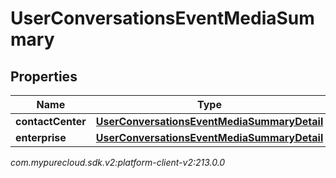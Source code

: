# UserConversationsEventMediaSummary


## Properties

| Name | Type | Description | Notes |
| ------------ | ------------- | ------------- | ------------- |
| **contactCenter** | [**UserConversationsEventMediaSummaryDetail**](UserConversationsEventMediaSummaryDetail) |  |  [optional] |
| **enterprise** | [**UserConversationsEventMediaSummaryDetail**](UserConversationsEventMediaSummaryDetail) |  |  [optional] |




_com.mypurecloud.sdk.v2:platform-client-v2:213.0.0_
